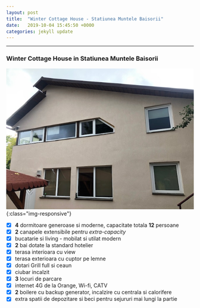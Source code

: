 ```yaml
---
layout: post
title:  "Winter Cottage House - Statiunea Muntele Baisorii"
date:   2019-10-04 15:45:50 +0000
categories: jekyll update
---
```

---
### Winter Cottage House in Statiunea Muntele Baisorii
![image-title-here](/img/IMG_0074.jpg){:class="img-responsive"}
- [x] **4** dormitoare generoase si moderne, capacitate totala **12** persoane
- [x]  **2** canapele extensibile pentru *extra-capacity*
- [x]  bucatarie si living - mobilat si utilat modern
- [x]  **2** bai dotate la standard hotelier
- [x]  terasa interioara cu view
- [x]  terasa exterioara cu cuptor pe lemne
- [x]  dotari Grill full si ceaun
- [x]  ciubar incalzit
- [x]  **3** locuri de parcare
- [x]  internet 4G de la Orange, Wi-fi, CATV
- [x]  **2** boilere cu backup generator, incalzire cu centrala si calorifere
- [x]  extra spatii de depozitare si beci pentru sejururi mai lungi la partie
